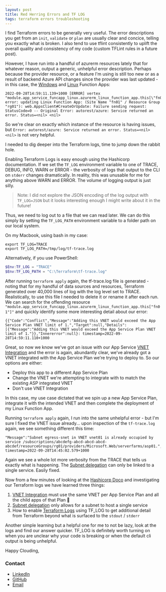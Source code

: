 ```yaml
---
layout: post
title: Red Herring Errors and TF LOG
tags: terraform errors troubleshooting
---
```


I find Terraform errors to be generally very useful. The error descriptions you get from an `init`, `validate` or `plan` are usually clear and concice, telling you exactly what is broken. I also tend to use tflint consistently to uplift the overall quality and consistency of my code (custom TFLint rules in a future post).

However, I have run into a handful of azurerm resources lately that for whatever reason, output a generic, unhelpful error description. Perhaps because the provider resource, or a feature I'm using is still too new or as a result of backend Azure API changes since the provider was last updated -  in this case, the [Windows](https://registry.terraform.io/providers/hashicorp/azurerm/latest/docs/resources/windows_function_app) and [Linux](https://registry.terraform.io/providers/hashicorp/azurerm/latest/docs/resources/linux_function_app) Function Apps:

```shell
2022-09-28T14:59:11.139+1000 [ERROR] vertex "module.app_service_funcapp_linux.azurerm_linux_function_app.this[\"fn01\"]" error: updating Linux Function App: (Site Name "fn01" / Resource Group "rg01"): web.AppsClient#CreateOrUpdate: Failure sending request: StatusCode=0 -- Original Error: autorest/azure: Service returned an error. Status=<nil> <nil>
```

So we're clear on exactly which instance of the resource is having issues, but `Error: autorest/azure: Service returned an error. Status=<nil> <nil>` is not very helpful.
 
I needed to dig deeper into the Terraform logs, time to jump down the rabbit hole.

Enabling Terraform Logs is easy enough using the Hashicorp documentation. If we set the `TF_LOG` environment variable to one of TRACE, DEBUG, INFO, WARN or ERROR - the verbosity of logs that output to the CLI on `stderr` changes dramatically. In reality, this was unusable for me for anything above WARN and ERROR. The volume of logging output is just silly.

> Note: I did not explore the JSON encoding of the log output with `TF_LOG=JSON` but it looks interesting enough I might write about it in the future!

Thus, we need to log out to a file that we can read later. We can do this simply by setting the `TF_LOG_PATH` environment variable to a folder path on our local system.

On my Macbook, using bash in my case:

```shell
export TF_LOG=TRACE
export TF_LOG_PATH=/tmp/log/tf-trace.log
```

Alternatively, if you use PowerShell:
```powershell
$Env:TF_LOG = "TRACE"
$Env:TF_LOG_PATH = "C:\Terraform\tf-trace.log"
```

After running `terraform apply` again, the tf-trace.log file is generated - noting that for my handful of data sources and resources, Terraform generated over 40,000 lines of log with the log level set to TRACE. Realistically, to use this file I needed to delete it or rename it after each run. We can search for the offending resource `"module.app_service_funcapp_linux.azurerm_linux_function_app.this["fn01"]"` and quickly identify some more interesting detail about our error:

```shell
{{"Code":"Conflict","Message":"Adding this VNET would exceed the App Service Plan VNET limit of 1.","Target":null,"Details":[{"Message":"Adding this VNET would exceed the App Service Plan VNET limit of 1."}},"Innererror":null}: timestamp=2022-09-28T14:59:11.110+1000
```

Great, so now we know we've got an issue with our App Service [VNET Integration](https://learn.microsoft.com/en-us/azure/app-service/overview-vnet-integration) and the error is again, abundantly clear, we've already got a VNET integrated with the App Service Plan we're trying to deploy to. So our options are either:
* Deploy this app to a different App Service Plan
* Change the VNET we're attempting to integrate with to match the existing ASP integrated VNET
* Don't use VNET Integration

In this case, my use case dictated that we spin up a new App Service Plan, integrate it with the intended VNET and then complete the deployment of my Linux Function App. 

Running `terraform apply` again, I run into the same unhelpful error - but I'm sure I fixed the VNET issue already... upon inspection of the `tf-trace.log` again, we see something different this time:

```shell
"Message":"Subnet egress-snet in VNET vnet01 is already occupied by service /subscriptions/abcdefg-abcd-abcd-abcd-abcdef/resourceGroups/rg01/providers/Microsoft.Web/serverfarms/asp01.","Innererror":null: timestamp=2022-09-28T14:45:02.579+1000
```

Again we see a whole lot more verbosity from the TRACE that tells us exactly what is happening. The [Subnet delegation](https://learn.microsoft.com/en-us/azure/virtual-network/subnet-delegation-overview) can only be linked to a single service. Easily fixed.


Now from a few minutes of looking at the [Hashicorp Doco](https://developer.hashicorp.com/terraform/internals/debugging) and investigating our Terraform logs we have learned three things:
1. [VNET Integration](https://learn.microsoft.com/en-us/azure/app-service/overview-vnet-integration) must use the same VNET per App Service Plan and all the child apps of that Plan :facepalm:
2. [Subnet delegation](https://learn.microsoft.com/en-us/azure/virtual-network/subnet-delegation-overview) only allows for a subnet to host a single service 
3. How to enable [Terraform Logs](https://developer.hashicorp.com/terraform/internals/debugging) using TF_LOG to get additional detail from Terraform beyond what is surfaced to the `stdout` / `stderr`

Another simple learning but a helpful one for me to not be lazy, look at the logs and find our answer quicker. TF_LOG is definitely worth turning on when you are unclear why your code is breaking or when the default cli output is being unhelpful.

Happy Clouding,

### Contact

- [LinkedIn](https://www.linkedin.com/in/adamcybersec/)<br>
- [GitHub](https://github.com/adamcybersec/)<br>
- [Email](mailto:github@adamcybersec.com)